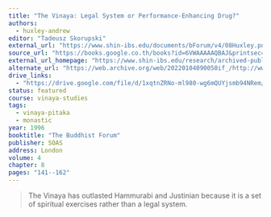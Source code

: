 ```yaml
---
title: "The Vinaya: Legal System or Performance-Enhancing Drug?"
authors:
  - huxley-andrew
editor: "Tadeusz Skorupski"
external_url: "https://www.shin-ibs.edu/documents/bForum/v4/08Huxley.pdf"
source_url: "https://books.google.co.th/books?id=6VWAAAAAQBAJ&printsec=frontcover#v=onepage&q&f=false"
external_url_homepage: "https://www.shin-ibs.edu/research/archived-publications-and-research-projects/the-buddhist-forum/the-buddhist-forum-volume-iv/"
alternate_url: "https://web.archive.org/web/20220104090050if_/http://www.shin-ibs.edu/documents/bForum/v4/08Huxley.pdf"
drive_links:
  - "https://drive.google.com/file/d/1xqtnZRNo-ml980-wg6mQUYjsmb94NRem/view?usp=drivesdk"
status: featured
course: vinaya-studies
tags:
  - vinaya-pitaka
  - monastic
year: 1996
booktitle: "The Buddhist Forum"
publisher: SOAS
address: London
volume: 4
chapter: 8
pages: "141--162"
---
```


> The Vinaya has outlasted Hammurabi and Justinian because it is a set of spiritual exercises rather than a legal system.

